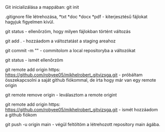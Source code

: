 Git inicializálása a mappában:
git init

.gitignore file létrehozása,
*txt
*doc
*docx
*pdf - kiterjesztésű fájlokat hagyjuk figyelmen kívül.

git status - ellenőrzöm, hogy milyen fájlokban történt változás

git add . - hozzáadom a változtatást a staging areahoz

git commit -m "" - commitolom a local repositoryba a változókat

git status - ismét ellenőrzöm

git remote add origin https: https://github.com/robyee05/mikhelrobert_gitvizsga.git - próbáltam összekapcsolni a saját github fiókommal, de írta hogy már van egy remote origin

git remote remove origin - leválasztom a remote origint

git remote add origin https: https://github.com/robyee05/mikhelrobert_gitvizsga.git - ismét hozzáadom a github fiókom

git push -u origin main - végül feltöltöm a létrehozott repository main ágába.
